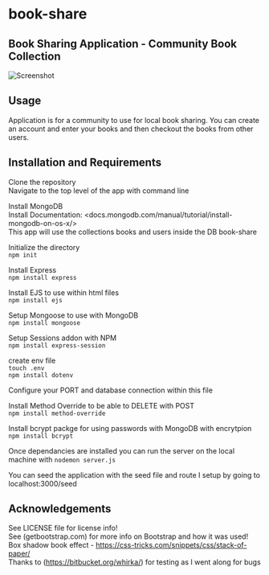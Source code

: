 # book-share


## Book Sharing Application - Community Book Collection

![Screenshot](https://i.imgur.com/auQwbq3.png)

## Usage
  Application is for a community to use for local book sharing. You can create an account and enter your books and then checkout the books from other users. 

## Installation and Requirements  
  Clone the repository  
  Navigate to the top level of the app with command line  

Install MongoDB  
Install Documentation: <docs.mongodb.com/manual/tutorial/install-mongodb-on-os-x/>  
This app will use the collections books and users inside the DB book-share  

Initialize the directory  
`npm init`   

Install Express  
`npm install express`  

Install EJS to use within html files  
`npm install ejs`  

Setup Mongoose to use with MongoDB  
`npm install mongoose`  

Setup Sessions addon with NPM  
`npm install express-session`  

create env file  
`touch .env`  
`npm install dotenv`  

Configure your PORT and database connection within this file  

Install Method Override to be able to DELETE with POST  
`npm install method-override`  

Install bcrypt packge for using passwords with MongoDB with encrytpion  
`npm install bcrypt`  

Once dependancies are installed you can run the server on the local machine with 
`nodemon server.js`  

You can seed the application with the seed file and route I setup by going to 
localhost:3000/seed  

## Acknowledgements  
See LICENSE file for license info!  
See (getbootstrap.com) for more info on Bootstrap and how it was used!  
Box shadow book effect - https://css-tricks.com/snippets/css/stack-of-paper/  
Thanks to (https://bitbucket.org/whirka/) for testing as I went along for bugs  

